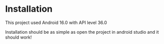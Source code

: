 # Installation

This project used Android 16.0 with API level 36.0

Installation should be as simple as open the project in android studio and it should work!